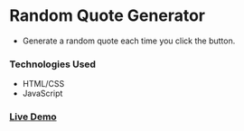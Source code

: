 # Random Quote Generator
- Generate a random quote each time you click the button. 

### Technologies Used
- HTML/CSS
- JavaScript

### [Live Demo](https://sg-codes.github.io/Random-Quote-Generator/)
